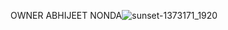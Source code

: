 OWNER  ABHIJEET NONDA![sunset-1373171_1920](https://user-images.githubusercontent.com/87932245/127727470-23cb1a13-d2d7-4fb7-aa3a-a2c10d3e1ad8.jpg)

